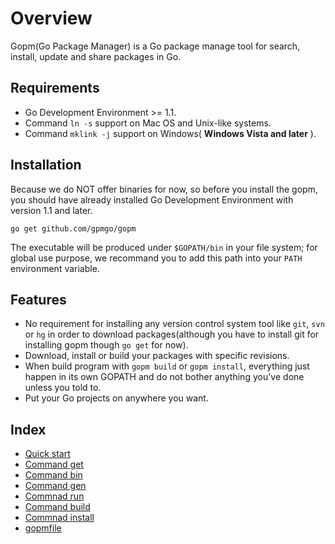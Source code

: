 Overview
====

Gopm(Go Package Manager) is a Go package manage tool for search, install, update and share packages in Go.

## Requirements

- Go Development Environment >= 1.1.
- Command `ln -s` support on Mac OS and Unix-like systems.
- Command `mklink -j` support on Windows( **Windows Vista and later** ).

## Installation

Because we do NOT offer binaries for now, so before you install the gopm, you should have already installed Go Development Environment with version 1.1 and later.

```
go get github.com/gpmgo/gopm
```

The executable will be produced under `$GOPATH/bin` in your file system; for global use purpose, we recommand you to add this path into your `PATH` environment variable.

## Features

- No requirement for installing any version control system tool like `git`, `svn` or `hg` in order to download packages(although you have to install git for installing gopm though `go get` for now).
- Download, install or build your packages with specific revisions.
- When build program with `gopm build` or `gopm install`, everything just happen in its own GOPATH and do not bother anything you've done unless you told to.
- Put your Go projects on anywhere you want.

## Index

- [Quick start](Quickstart.md)
- [Command get](Get.md)
- [Command bin](Bin.md)
- [Command gen](Gen.md)
- [Commnad run](run.md)
- [Command build](build.md)
- [Commnad install](install.md)
- [gopmfile](gopmfile.md)